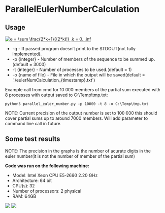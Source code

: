 # ParallelEulerNumberCalculation

<h2>Usage</h2>
 
<a href="https://www.codecogs.com/eqnedit.php?latex=e&space;=&space;\sum&space;\frac{2*k&plus;1}{(2*k)!}&space;,k&space;=&space;0...inf" target="_blank"><img src="https://latex.codecogs.com/gif.latex?e&space;=&space;\sum&space;\frac{2*k&plus;1}{(2*k)!}&space;,k&space;=&space;0...inf" title="e = \sum \frac{2*k+1}{(2*k)!} ,k = 0...inf" /></a>
<ul>
<li>-q  - If passed program doesn’t print to the STDOUT(not fully implemented).</li>
<li>-p {integer} - Number of members of the sequence to be summed up.(default = 3000)</li>
<li>-t {integer} - Number of processes to be used.(default = 1)</li>
<li>-o {name of file} - File in which the output will be saved(default = './eulerNumCalculation_{timestamp}.txt')</li>
</ul>

Example call from cmd for 10 000 members of the partial sum executed with 8 processes with output saved to C:\Temp\tmp.txt:
```shell
python3 parallel_euler_number.py -p 10000 -t 8 -o C:\Temp\tmp.txt
```

<p>NOTE: Current precision of the output number is set to 100 000 this should cover partial sums up to around 7000 members. Will add <precision> parameter to command line call in future.</p>

<h2>Some test results</h2>
<p>NOTE: The precision in the graphs is the number of acurate digits in the euler number(it is not the number of member of the partial sum)</p>
<b>Code was run on the following machine:</b>
<ul>
<li>Model: Intel Xeon CPU E5-2660 2.20 GHz </li>
<li>Architecture: 64 bit </li>
<li>CPU(s): 32 </li>
<li>Number of processors: 2 physical </li>
<li>RAM: 64GB </li>
</ul>
 
<img src="https://i.ibb.co/xLM9Y9y/1.png"/>
<img src="https://i.ibb.co/hx5Mkpd/2.png"/>
